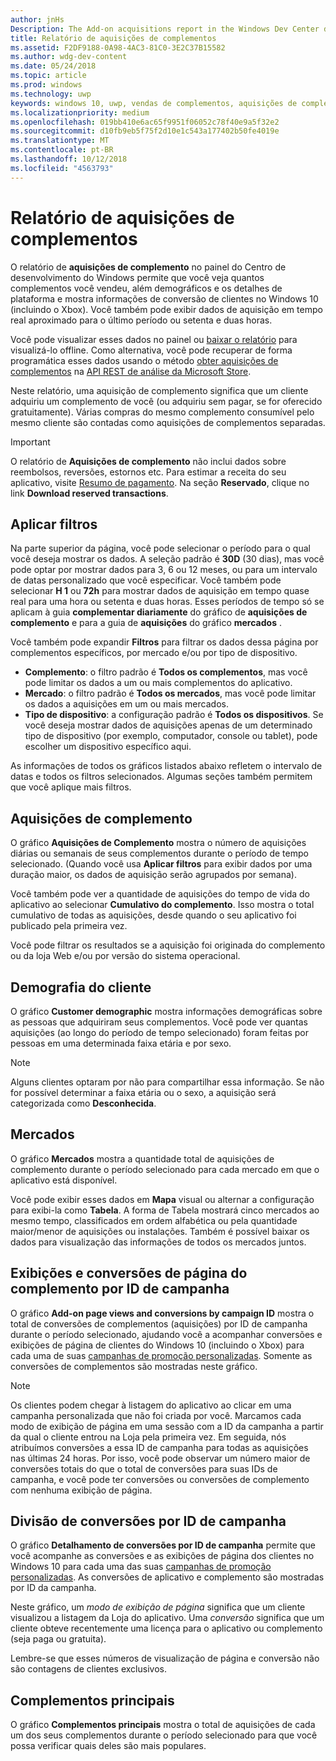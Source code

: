 ```yaml
---
author: jnHs
Description: The Add-on acquisitions report in the Windows Dev Center dashboard lets you see how many add-ons you've sold, along with demographic and platform details.
title: Relatório de aquisições de complementos
ms.assetid: F2DF9188-0A98-4AC3-81C0-3E2C37B15582
ms.author: wdg-dev-content
ms.date: 05/24/2018
ms.topic: article
ms.prod: windows
ms.technology: uwp
keywords: windows 10, uwp, vendas de complementos, aquisições de complementos, vendas de iap, produtos no aplicativo, iaps, complementos
ms.localizationpriority: medium
ms.openlocfilehash: 019bb410e6ac65f9951f06052c78f40e9a5f32e2
ms.sourcegitcommit: d10fb9eb5f75f2d10e1c543a177402b50fe4019e
ms.translationtype: MT
ms.contentlocale: pt-BR
ms.lasthandoff: 10/12/2018
ms.locfileid: "4563793"
---
```

# <a name="add-on-acquisitions-report"></a>Relatório de aquisições de complementos


O relatório de **aquisições de complemento** no painel do Centro de desenvolvimento do Windows permite que você veja quantos complementos você vendeu, além demográficos e os detalhes de plataforma e mostra informações de conversão de clientes no Windows 10 (incluindo o Xbox). Você também pode exibir dados de aquisição em tempo real aproximado para o último período ou setenta e duas horas.

Você pode visualizar esses dados no painel ou [baixar o relatório](download-analytic-reports.md) para visualizá-lo offline. Como alternativa, você pode recuperar de forma programática esses dados usando o método [obter aquisições de complementos](../monetize/get-in-app-acquisitions.md) na [API REST de análise da Microsoft Store](../monetize/access-analytics-data-using-windows-store-services.md).

Neste relatório, uma aquisição de complemento significa que um cliente adquiriu um complemento de você (ou adquiriu sem pagar, se for oferecido gratuitamente). Várias compras do mesmo complemento consumível pelo mesmo cliente são contadas como aquisições de complementos separadas.

> [!IMPORTANT]
> O relatório de **Aquisições de complemento** não inclui dados sobre reembolsos, reversões, estornos etc. Para estimar a receita do seu aplicativo, visite [Resumo de pagamento](payout-summary.md). Na seção **Reservado**, clique no link **Download reserved transactions**.


## <a name="apply-filters"></a>Aplicar filtros

Na parte superior da página, você pode selecionar o período para o qual você deseja mostrar os dados. A seleção padrão é **30D** (30 dias), mas você pode optar por mostrar dados para 3, 6 ou 12 meses, ou para um intervalo de datas personalizado que você especificar. Você também pode selecionar **H 1** ou **72h** para mostrar dados de aquisição em tempo quase real para uma hora ou setenta e duas horas. Esses períodos de tempo só se aplicam à guia **complementar diariamente** do gráfico de **aquisições de complemento** e para a guia de **aquisições** do gráfico **mercados** . 

Você também pode expandir **Filtros** para filtrar os dados dessa página por complementos específicos, por mercado e/ou por tipo de dispositivo.

-   **Complemento**: o filtro padrão é **Todos os complementos**, mas você pode limitar os dados a um ou mais complementos do aplicativo.
-   **Mercado**: o filtro padrão é **Todos os mercados**, mas você pode limitar os dados a aquisições em um ou mais mercados.
-   **Tipo de dispositivo**: a configuração padrão é **Todos os dispositivos**. Se você deseja mostrar dados de aquisições apenas de um determinado tipo de dispositivo (por exemplo, computador, console ou tablet), pode escolher um dispositivo específico aqui.

As informações de todos os gráficos listados abaixo refletem o intervalo de datas e todos os filtros selecionados. Algumas seções também permitem que você aplique mais filtros.


## <a name="add-on-acquisitions"></a>Aquisições de complemento

O gráfico **Aquisições de Complemento** mostra o número de aquisições diárias ou semanais de seus complementos durante o período de tempo selecionado. (Quando você usa **Aplicar filtros** para exibir dados por uma duração maior, os dados de aquisição serão agrupados por semana).

Você também pode ver a quantidade de aquisições do tempo de vida do aplicativo ao selecionar **Cumulativo do complemento**. Isso mostra o total cumulativo de todas as aquisições, desde quando o seu aplicativo foi publicado pela primeira vez.

Você pode filtrar os resultados se a aquisição foi originada do complemento ou da loja Web e/ou por versão do sistema operacional.


## <a name="customer-demographic"></a>Demografia do cliente

O gráfico **Customer demographic** mostra informações demográficas sobre as pessoas que adquiriram seus complementos. Você pode ver quantas aquisições (ao longo do período de tempo selecionado) foram feitas por pessoas em uma determinada faixa etária e por sexo.

> [!NOTE]
> Alguns clientes optaram por não para compartilhar essa informação. Se não for possível determinar a faixa etária ou o sexo, a aquisição será categorizada como **Desconhecida**.


## <a name="markets"></a>Mercados

O gráfico **Mercados** mostra a quantidade total de aquisições de complemento durante o período selecionado para cada mercado em que o aplicativo está disponível. 

Você pode exibir esses dados em **Mapa** visual ou alternar a configuração para exibi-la como **Tabela**. A forma de Tabela mostrará cinco mercados ao mesmo tempo, classificados em ordem alfabética ou pela quantidade maior/menor de aquisições ou instalações. Também é possível baixar os dados para visualização das informações de todos os mercados juntos.


## <a name="add-on-page-views-and-conversions-by-campaign-id"></a>Exibições e conversões de página do complemento por ID de campanha

O gráfico **Add-on page views and conversions by campaign ID** mostra o total de conversões de complementos (aquisições) por ID de campanha durante o período selecionado, ajudando você a acompanhar conversões e exibições de página de clientes do Windows 10 (incluindo o Xbox) para cada uma de suas [campanhas de promoção personalizadas](create-a-custom-app-promotion-campaign.md). Somente as conversões de complementos são mostradas neste gráfico.

> [!NOTE]
> Os clientes podem chegar à listagem do aplicativo ao clicar em uma campanha personalizada que não foi criada por você. Marcamos cada modo de exibição de página em uma sessão com a ID da campanha a partir da qual o cliente entrou na Loja pela primeira vez. Em seguida, nós atribuímos conversões a essa ID de campanha para todas as aquisições nas últimas 24 horas. Por isso, você pode observar um número maior de conversões totais do que o total de conversões para suas IDs de campanha, e você pode ter conversões ou conversões de complemento com nenhuma exibição de página. 


## <a name="conversions-breakdown-by-campaign-id"></a>Divisão de conversões por ID de campanha

O gráfico **Detalhamento de conversões por ID de campanha** permite que você acompanhe as conversões e as exibições de página dos clientes no Windows 10 para cada uma das suas [campanhas de promoção personalizadas](create-a-custom-app-promotion-campaign.md). As conversões de aplicativo e complemento são mostradas por ID da campanha.

Neste gráfico, um *modo de exibição de página* significa que um cliente visualizou a listagem da Loja do aplicativo. Uma *conversão* significa que um cliente obteve recentemente uma licença para o aplicativo ou complemento (seja paga ou gratuita).

Lembre-se que esses números de visualização de página e conversão não são contagens de clientes exclusivos. 


## <a name="top-add-ons"></a>Complementos principais

O gráfico **Complementos principais** mostra o total de aquisições de cada um dos seus complementos durante o período selecionado para que você possa verificar quais deles são mais populares. 



 

 
